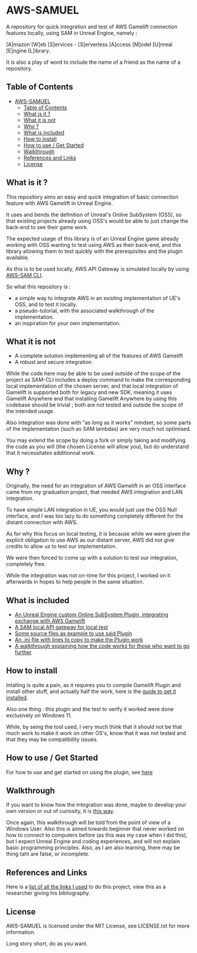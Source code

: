 # AWS-SAMUEL

A repository for quick integration and test of AWS Gamelift connection features locally, using SAM in Unreal Engine, namely :

[A]mazon [W]eb [S]ervices - [S]erverless [A]ccess [M]odel [U]nreal [E]ngine [L]ibrary.

It is also a play of word to include the name of a friend as the name of a repository.

## Table of Contents

- [AWS-SAMUEL](#aws-samuel)
  - [Table of Contents](#table-of-contents)
  - [What is it ?](#what-is-it-)
  - [What it is not](#what-it-is-not)
  - [Why ?](#why-)
  - [What is included](#what-is-included)
  - [How to install](#how-to-install)
  - [How to use / Get Started](#how-to-use--get-started)
  - [Walkthrough](#walkthrough)
  - [References and Links](#references-and-links)
  - [License](#license)


## What is it ?

This repository aims an easy and quick integration of basic connection feature with AWS Gamelift in Unreal Engine.

It uses and bends the definition of Unreal's Online SubSystem (OSS), so that existing projects already using OSS's would be able to just change the back-end to see their game work.

The expected usage of this library is of an Unreal Engine game already working with OSS wanting to test using AWS as their back-end, and this library allowing them to test quickly with the prerequisites and the plugin available.

As this is to be used locally, AWS API Gateway is simulated locally by using [AWS-SAM CLI](https://github.com/aws/aws-sam-cli).

So what this repository is :

- a simple way to integrate AWS in an existing implementation of UE's OSS, and to test it locally.
- a pseudo-tutorial, with the associated walkthrough of the implementation.
- an inspiration for your own implementation.

## What it is not

- A complete solution implementing all of the features of AWS Gamelift
- A robust and secure integration

While the code here may be able to be used outside of the scope of the project as SAM-CLI includes a deploy command to make the corresponding local implementation of the chosen server, and that local integration of Gamelift is supported both for legacy and new SDK, meaning it uses Gamelift Anywhere and that installing Gamelift Anywhere by using this codebase should be trivial ; both are not tested and outside the scope of the intended usage.

Also integration was done with "as long as it works" mindset, so some parts of the implementation (such as SAM lambdas) are very much not optimised.

You may extend the scope by doing a fork or simply taking and modifying the code as you will (the chosen License will allow you), but do understand that it necessitates additionnal work.

## Why ?

Originally, the need for an integration of AWS Gamelift in an OSS interface came from my graduation project, that needed AWS integration and LAN integration.

To have simple LAN integration in UE, you would just use the OSS Null interface, and I was too lazy to do something completely different for the distant connection with AWS.

As for why this focus on local testing, it is because while we were given the explicit obligation to use AWS as our distant server, AWS did not give credits to allow us to test our implementation.

We were then forced to come up with a solution to test our integration, completely free.

While the integration was not on-time for this project, I worked on it afterwards in hopes to help people in the same situation.

## What is included

- [An Unreal Engine custom Online SubSystem Plugin, integrating exchange with AWS Gamelift](Plugins/AWSOSS/)
- [A SAM local API gateway for local test](Plugins/AWSOSS/SAM/)
- [Some source files as example to use said Plugin](Source/)
- [An .ini file with lines to copy to make the Plugin work](Config/DefaultEngine.ini)
- [A walkthrough explaining how the code works for those who want to go further]()

## How to install

Intalling is quite a pain, as it requires you to compile Gamelift Plugin and install other stuff, and actually half the work, here is the [guide to get it installed](Documentation/Install/Prerequisites.md).

Also one thing : this plugin and the test to verify it worked were done exclusively on Windows 11.

While, by seing the tool used, I very much think that it should not be that much work to make it work on other OS's, know that it was not tested and that they may be compatibility issues.

## How to use / Get Started

For how to use and get started on using the plugin, see [here](Usage/Configuration.md)

## Walkthrough

If you want to know how the integration was done, maybe to develop your own version or out of curiosity, it is [this way]().

Once again, this walkthrough will be told from the point of view of a Windows User.
Also this is aimed towards beginner that never worked on how to connect to computers before (as this was my case when I did this), but I expect Unreal Engine and coding experiences, and will not explain basic programming principles.
Also, as I am also learning, there may be thing taht are false, or incomplete.

## References and Links

Here is a [list of all the links I used](Documentation/References.md) to do this project, view this as a researcher giving his bibliography.

## License

AWS-SAMUEL is licensed under the MIT License, see LICENSE.txt for more information.

Long story short, do as you want.
